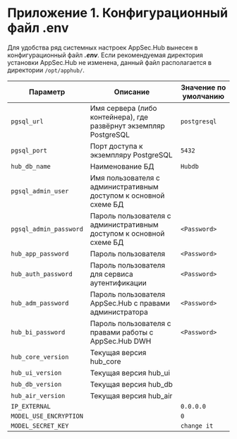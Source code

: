 # Приложение 1. Конфигурационный файл .env

Для удобства ряд системных настроек AppSec.Hub вынесен в конфигурационный файл ***.env***. Если рекомендуемая директория установки AppSec.Hub не изменена, данный файл располагается в директории `/opt/apphub/`.

Параметр|Описание|Значение по умолчанию
-|-|-
`pgsql_url`|Имя сервера (либо контейнера), где развёрнут экземпляр PostgreSQL|`postgresql`
`pgsql_port`|Порт доступа к экземпляру PostgreSQL|`5432`
`hub_db_name`|Наименование БД|`Hubdb`
`pgsql_admin_user`|Имя пользователя с административным доступом к основной схеме БД|
`pgsql_admin_password`|Пароль пользователя с административным доступом к основной схеме БД|`<Password>`
`hub_app_password`|Пароль пользователя|`<Password>`
`hub_auth_password`|Пароль пользователя для сервиса аутентификации|`<Password>`
`hub_adm_password`|Пароль пользователя AppSec.Hub с правами администратора|`<Password>`
`hub_bi_password`|Пароль пользователя с правами работы с AppSec.Hub DWH|`<Password>`
`hub_core_version`|Текущая версия hub_core|	
`hub_ui_version`|Текущая версия hub_ui|	
`hub_db_version`|Текущая версия hub_db|	
`hub_air_version`|Текущая версия hub_air|	
`IP_EXTERNAL`||`0.0.0.0`
`MODEL_USE_ENCRYPTION`||`0`
`MODEL_SECRET_KEY`||`change it`